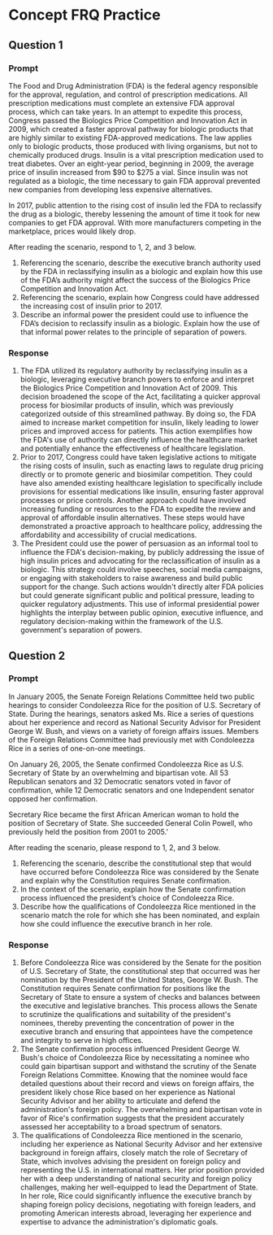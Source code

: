 # Concept FRQ Practice

## Question 1

### Prompt


The Food and Drug Administration (FDA) is the federal agency responsible for the approval, regulation, and control of prescription medications. All prescription medications must complete an extensive FDA approval process, which can take years. In an attempt to expedite this process, Congress passed the Biologics Price Competition and Innovation Act in 2009, which created a faster approval pathway for biologic products that are highly similar to existing FDA-approved medications. The law applies only to biologic products, those produced with living organisms, but not to chemically produced drugs. Insulin is a vital prescription medication used to treat diabetes. Over an eight-year period, beginning in 2009, the average price of insulin increased from $90 to $275 a vial. Since insulin was not regulated as a biologic, the time necessary to gain FDA approval prevented new companies from developing less expensive alternatives.

In 2017, public attention to the rising cost of insulin led the FDA to reclassify the drug as a biologic, thereby lessening the amount of time it took for new companies to get FDA approval. With more manufacturers competing in the marketplace, prices would likely drop.

After reading the scenario, respond to 1, 2, and 3 below.

1. Referencing the scenario, describe the executive branch authority used by the FDA in reclassifying insulin as a biologic and explain how this use of the FDA’s authority might affect the success of the Biologics Price Competition and Innovation Act.
2. Referencing the scenario, explain how Congress could have addressed the increasing cost of insulin prior to 2017.
3. Describe an informal power the president could use to influence the FDA’s decision to reclassify insulin as a biologic. Explain how the use of that informal power relates to the principle of separation of powers.

### Response

1. The FDA utilized its regulatory authority by reclassifying insulin as a biologic, leveraging executive branch powers to enforce and interpret the Biologics Price Competition and Innovation Act of 2009. This decision broadened the scope of the Act, facilitating a quicker approval process for biosimilar products of insulin, which was previously categorized outside of this streamlined pathway. By doing so, the FDA aimed to increase market competition for insulin, likely leading to lower prices and improved access for patients. This action exemplifies how the FDA's use of authority can directly influence the healthcare market and potentially enhance the effectiveness of healthcare legislation.
2. Prior to 2017, Congress could have taken legislative actions to mitigate the rising costs of insulin, such as enacting laws to regulate drug pricing directly or to promote generic and biosimilar competition. They could have also amended existing healthcare legislation to specifically include provisions for essential medications like insulin, ensuring faster approval processes or price controls. Another approach could have involved increasing funding or resources to the FDA to expedite the review and approval of affordable insulin alternatives. These steps would have demonstrated a proactive approach to healthcare policy, addressing the affordability and accessibility of crucial medications.
3. The President could use the power of persuasion as an informal tool to influence the FDA's decision-making, by publicly addressing the issue of high insulin prices and advocating for the reclassification of insulin as a biologic. This strategy could involve speeches, social media campaigns, or engaging with stakeholders to raise awareness and build public support for the change. Such actions wouldn't directly alter FDA policies but could generate significant public and political pressure, leading to quicker regulatory adjustments. This use of informal presidential power highlights the interplay between public opinion, executive influence, and regulatory decision-making within the framework of the U.S. government's separation of powers.

## Question 2

### Prompt

In January 2005, the Senate Foreign Relations Committee held two public hearings to consider Condoleezza Rice for the position of U.S. Secretary of State. During the hearings, senators asked Ms. Rice a series of questions about her experience and record as National Security Advisor for President George W. Bush, and views on a variety of foreign affairs issues. Members of the Foreign Relations Committee had previously met with Condoleezza Rice in a series of one-on-one meetings.

On January 26, 2005, the Senate confirmed Condoleezza Rice as U.S. Secretary of State by an overwhelming and bipartisan vote. All 53 Republican senators and 32 Democratic senators voted in favor of confirmation, while 12 Democratic senators and one Independent senator opposed her confirmation.

Secretary Rice became the first African American woman to hold the position of Secretary of State. She succeeded General Colin Powell, who previously held the position from 2001 to 2005.'

After reading the scenario, please respond to 1, 2, and 3 below.

1. Referencing the scenario, describe the constitutional step that would have occurred before Condoleezza Rice was considered by the Senate and explain why the Constitution requires Senate confirmation.
2. In the context of the scenario, explain how the Senate confirmation process influenced the president’s choice of Condoleezza Rice.
3. Describe how the qualifications of Condoleezza Rice mentioned in the scenario match the role for which she has been nominated, and explain how she could influence the executive branch in her role.

### Response

1. Before Condoleezza Rice was considered by the Senate for the position of U.S. Secretary of State, the constitutional step that occurred was her nomination by the President of the United States, George W. Bush. The Constitution requires Senate confirmation for positions like the Secretary of State to ensure a system of checks and balances between the executive and legislative branches. This process allows the Senate to scrutinize the qualifications and suitability of the president's nominees, thereby preventing the concentration of power in the executive branch and ensuring that appointees have the competence and integrity to serve in high offices.
2. The Senate confirmation process influenced President George W. Bush's choice of Condoleezza Rice by necessitating a nominee who could gain bipartisan support and withstand the scrutiny of the Senate Foreign Relations Committee. Knowing that the nominee would face detailed questions about their record and views on foreign affairs, the president likely chose Rice based on her experience as National Security Advisor and her ability to articulate and defend the administration's foreign policy. The overwhelming and bipartisan vote in favor of Rice's confirmation suggests that the president accurately assessed her acceptability to a broad spectrum of senators.
3. The qualifications of Condoleezza Rice mentioned in the scenario, including her experience as National Security Advisor and her extensive background in foreign affairs, closely match the role of Secretary of State, which involves advising the president on foreign policy and representing the U.S. in international matters. Her prior position provided her with a deep understanding of national security and foreign policy challenges, making her well-equipped to lead the Department of State. In her role, Rice could significantly influence the executive branch by shaping foreign policy decisions, negotiating with foreign leaders, and promoting American interests abroad, leveraging her experience and expertise to advance the administration's diplomatic goals.